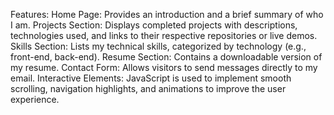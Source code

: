 Features:
Home Page: Provides an introduction and a brief summary of who I am.
Projects Section: Displays completed projects with descriptions, technologies used, and links to their respective repositories or live demos.
Skills Section: Lists my technical skills, categorized by technology (e.g., front-end, back-end).
Resume Section: Contains a downloadable version of my resume.
Contact Form: Allows visitors to send messages directly to my email.
Interactive Elements: JavaScript is used to implement smooth scrolling, navigation highlights, and animations to improve the user experience.
